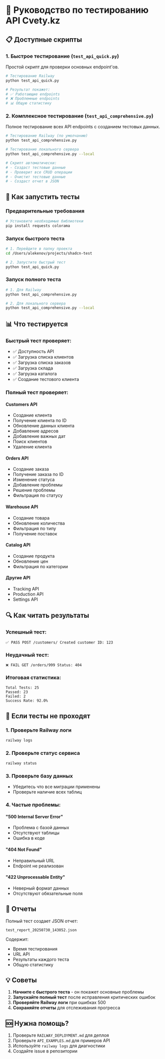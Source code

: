 # 🧪 Руководство по тестированию API Cvety.kz

## 📋 Доступные скрипты

### 1. Быстрое тестирование (`test_api_quick.py`)
Простой скрипт для проверки основных endpoint'ов.

```bash
# Тестирование Railway
python test_api_quick.py

# Результат покажет:
# ✅ Работающие endpoints
# ❌ Проблемные endpoints
# 📊 Общую статистику
```

### 2. Комплексное тестирование (`test_api_comprehensive.py`)
Полное тестирование всех API endpoints с созданием тестовых данных.

```bash
# Тестирование Railway (по умолчанию)
python test_api_comprehensive.py

# Тестирование локального сервера
python test_api_comprehensive.py --local

# Скрипт автоматически:
# - Создаст тестовые данные
# - Проверит все CRUD операции
# - Очистит тестовые данные
# - Создаст отчет в JSON
```

## 🚀 Как запустить тесты

### Предварительные требования
```bash
# Установите необходимые библиотеки
pip install requests colorama
```

### Запуск быстрого теста
```bash
# 1. Перейдите в папку проекта
cd /Users/alekenov/projects/shadcn-test

# 2. Запустите быстрый тест
python test_api_quick.py
```

### Запуск полного теста
```bash
# 1. Для Railway
python test_api_comprehensive.py

# 2. Для локального сервера
python test_api_comprehensive.py --local
```

## 📊 Что тестируется

### Быстрый тест проверяет:
- ✅ Доступность API
- ✅ Загрузка списка клиентов
- ✅ Загрузка списка заказов
- ✅ Загрузка склада
- ✅ Загрузка каталога
- ✅ Создание тестового клиента

### Полный тест проверяет:

#### Customers API
- Создание клиента
- Получение клиента по ID
- Обновление данных клиента
- Добавление адресов
- Добавление важных дат
- Поиск клиентов
- Удаление клиента

#### Orders API
- Создание заказа
- Получение заказа по ID
- Изменение статуса
- Добавление проблемы
- Решение проблемы
- Фильтрация по статусу

#### Warehouse API
- Создание товара
- Обновление количества
- Фильтрация по типу
- Получение поставок

#### Catalog API
- Создание продукта
- Обновление цен
- Фильтрация по категории

#### Другие API
- Tracking API
- Production API
- Settings API

## 🔍 Как читать результаты

### Успешный тест:
```
✅ PASS POST /customers/ Created customer ID: 123
```

### Неудачный тест:
```
❌ FAIL GET /orders/999 Status: 404
```

### Итоговая статистика:
```
Total Tests: 25
Passed: 23
Failed: 2
Success Rate: 92.0%
```

## 🐛 Если тесты не проходят

### 1. Проверьте Railway логи
```bash
railway logs
```

### 2. Проверьте статус сервиса
```bash
railway status
```

### 3. Проверьте базу данных
- Убедитесь что все миграции применены
- Проверьте наличие всех таблиц

### 4. Частые проблемы:

#### "500 Internal Server Error"
- Проблема с базой данных
- Отсутствуют таблицы
- Ошибка в коде

#### "404 Not Found"
- Неправильный URL
- Endpoint не реализован

#### "422 Unprocessable Entity"
- Неверный формат данных
- Отсутствуют обязательные поля

## 📝 Отчеты

Полный тест создает JSON отчет:
```
test_report_20250730_143052.json
```

Содержит:
- Время тестирования
- URL API
- Результаты каждого теста
- Общую статистику

## 💡 Советы

1. **Начните с быстрого теста** - он покажет основные проблемы
2. **Запускайте полный тест** после исправления критических ошибок
3. **Проверяйте Railway логи** при ошибках 500
4. **Сохраняйте отчеты** для отслеживания прогресса

## 🆘 Нужна помощь?

1. Проверьте `RAILWAY_DEPLOYMENT.md` для деплоя
2. Проверьте `API_EXAMPLES.md` для примеров API
3. Используйте `railway logs` для диагностики
4. Создайте issue в репозитории